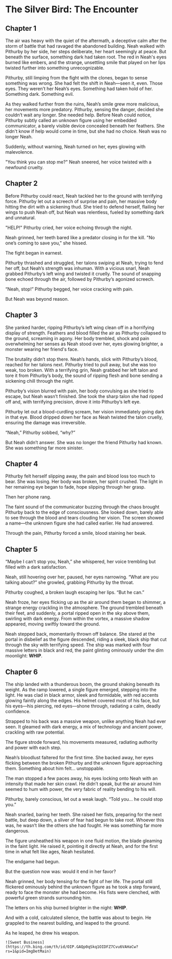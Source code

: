 # The Silver Bird: The Encounter

## Chapter 1

The air was heavy with the quiet of the aftermath, a deceptive calm after the storm of battle that had ravaged the abandoned building. Neah walked with Pithurby by her side, her steps deliberate, her heart seemingly at peace. But beneath the surface, something dark had taken root. The red in Neah's eyes burned like embers, and the strange, unsettling smile that played on her lips twisted further into something unrecognizable.

Pithurby, still limping from the fight with the clones, began to sense something was wrong. She had felt the shift in Neah—seen it, even. Those eyes. They weren’t her Neah’s eyes. Something had taken hold of her. Something dark. Something evil.

As they walked further from the ruins, Neah’s smile grew more malicious, her movements more predatory. Pithurby, sensing the danger, decided she couldn’t wait any longer. She needed help. Before Neah could notice, Pithurby subtly called an unknown figure using her embedded communicator, a barely visible device concealed beneath her feathers. She didn't know if help would come in time, but she had no choice. Neah was no longer Neah.

Suddenly, without warning, Neah turned on her, eyes glowing with malevolence.

"You think you can stop me?" Neah sneered, her voice twisted with a newfound cruelty.

## Chapter 2

Before Pithurby could react, Neah tackled her to the ground with terrifying force. Pithurby let out a screech of surprise and pain, her massive body hitting the dirt with a sickening thud. She tried to defend herself, flailing her wings to push Neah off, but Neah was relentless, fueled by something dark and unnatural.

"HELP!" Pithurby cried, her voice echoing through the night.

Neah grinned, her teeth bared like a predator closing in for the kill. "No one’s coming to save you," she hissed.

The fight began in earnest.

Pithurby thrashed and struggled, her talons swiping at Neah, trying to fend her off, but Neah’s strength was inhuman. With a vicious snarl, Neah grabbed Pithurby’s left wing and twisted it cruelly. The sound of snapping bone echoed through the air, followed by Pithurby’s agonized screech.

“Neah, stop!” Pithurby begged, her voice cracking with pain. 

But Neah was beyond reason. 

## Chapter 3

She yanked harder, ripping Pithurby’s left wing clean off in a horrifying display of strength. Feathers and blood filled the air as Pithurby collapsed to the ground, screaming in agony. Her body trembled, shock and pain overwhelming her senses as Neah stood over her, eyes glowing brighter, a monster wearing her friend's face.

The brutality didn’t stop there. Neah’s hands, slick with Pithurby’s blood, reached for her talons next. Pithurby tried to pull away, but she was too weak, too broken. With a terrifying grin, Neah grabbed her left talon and tore it from Pithurby’s body, the sound of ripping flesh and bone sending a sickening chill through the night.

Pithurby’s vision blurred with pain, her body convulsing as she tried to escape, but Neah wasn’t finished. She took the sharp talon she had ripped off and, with terrifying precision, drove it into Pithurby’s left eye.

Pithurby let out a blood-curdling scream, her vision immediately going dark in that eye. Blood dripped down her face as Neah twisted the talon cruelly, ensuring the damage was irreversible. 

“Neah,” Pithurby sobbed, “why?”

But Neah didn’t answer. She was no longer the friend Pithurby had known. She was something far more sinister.

## Chapter 4

Pithurby felt herself slipping away, the pain and blood loss too much to bear. She was losing. Her body was broken, her spirit crushed. The light in her remaining eye began to fade, hope slipping through her grasp.

Then her phone rang.

The faint sound of the communicator buzzing through the chaos brought Pithurby back to the edge of consciousness. She looked down, barely able to see through the blood and tears clouding her vision. The screen showed a name—the unknown figure she had called earlier. He had answered.

Through the pain, Pithurby forced a smile, blood staining her beak. 

## Chapter 5

“Maybe I can’t stop you, Neah,” she whispered, her voice trembling but filled with a dark satisfaction.

Neah, still hovering over her, paused, her eyes narrowing. “What are you talking about?” she growled, grabbing Pithurby by the throat.

Pithurby coughed, a broken laugh escaping her lips. “But he can.”

Neah froze, her eyes flicking up as the air around them began to shimmer, a strange energy crackling in the atmosphere. The ground trembled beneath their feet, and suddenly, a portal ripped open in the sky above them, swirling with dark energy. From within the vortex, a massive shadow appeared, moving swiftly toward the ground.

Neah stepped back, momentarily thrown off balance. She stared at the portal in disbelief as the figure descended, riding a sleek, black ship that cut through the sky with terrifying speed. The ship was marked with four massive letters in black and red, the paint glinting ominously under the dim moonlight: **WHIP**.

## Chapter 6

The ship landed with a thunderous boom, the ground shaking beneath its weight. As the ramp lowered, a single figure emerged, stepping into the light. He was clad in black armor, sleek and formidable, with red accents glowing faintly along the edges. His helmet covered most of his face, but his eyes—his piercing, red eyes—shone through, radiating a calm, deadly confidence.

Strapped to his back was a massive weapon, unlike anything Neah had ever seen. It gleamed with dark energy, a mix of technology and ancient power, crackling with raw potential. 

The figure strode forward, his movements measured, radiating authority and power with each step.

Neah’s bloodlust faltered for the first time. She backed away, her eyes flicking between the broken Pithurby and the unknown figure approaching them. Something about him felt... unstoppable.

The man stopped a few paces away, his eyes locking onto Neah with an intensity that made her skin crawl. He didn’t speak, but the air around him seemed to hum with power, the very fabric of reality bending to his will.

Pithurby, barely conscious, let out a weak laugh. “Told you… he could stop you.”

Neah snarled, baring her teeth. She raised her fists, preparing for the next battle, but deep down, a sliver of fear had begun to take root. Whoever this was, he wasn’t like the others she had fought. He was something far more dangerous.

The figure unsheathed his weapon in one fluid motion, the blade gleaming in the faint light. He raised it, pointing it directly at Neah, and for the first time in what felt like ages, Neah hesitated.

The endgame had begun.

But the question now was: would it end in her favor?

Neah grinned, her body tensing for the fight of her life. The portal still flickered ominously behind the unknown figure as he took a step forward, ready to face the monster she had become. His fists were clenched, with powerful green strands surrounding him.

The letters on his ship burned brighter in the night: **WHIP**. 

And with a cold, calculated silence, the battle was about to begin. He grappled to the nearest building, and leaped to the ground.

As he leaped, he drew his weapon.

	![Sweet Business](https://th.bing.com/th/id/OIP.GAQp0qSkq1OIDFZ7Cvu6VAHaCw?rs=1&pid=ImgDetMain)


